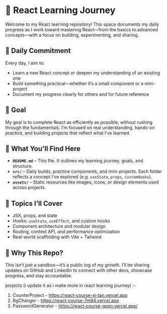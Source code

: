 # 🚀 React Learning Journey

Welcome to my React learning repository! This space documents my daily progress as I work toward mastering React—from the basics to advanced concepts—with a focus on building, experimenting, and sharing.

## 📅 Daily Commitment

Every day, I aim to:
- Learn a new React concept or deepen my understanding of an existing one
- Build something practical—whether it’s a small component or a mini-project
- Document my progress clearly for others and for future reference

## 🎯 Goal

My goal is to complete React as efficiently as possible, without rushing through the fundamentals. I’m focused on real understanding, hands-on practice, and building projects that reflect what I’ve learned.

## 📁 What You'll Find Here

- **`README.md`** – This file. It outlines my learning journey, goals, and structure.
- **`src/`** – Daily builds, practice components, and mini-projects. Each folder reflects a concept I’ve explored (e.g. `useState`, `props`, `customHooks`).
- **`assets/`** – Static resources like images, icons, or design elements used across projects.

## 🧠 Topics I’ll Cover

- JSX, props, and state
- Hooks: `useState`, `useEffect`, and custom hooks
- Component architecture and modular design
- Routing, context API, and performance optimization
- Real-world scaffolding with Vite + Tailwind

## 📌 Why This Repo?

This isn’t just a sandbox—it’s a public log of my growth. I’ll be sharing updates on GitHub and LinkedIn to connect with other devs, showcase progress, and stay accountable.

projects (i update it as i make more in react learning journey) :-

1. CounterProject - https://react-course-xi-tan.vercel.app 
2. BgChanger - https://react-course-7m94.vercel.app 
3. PasswordGenerator - https://react-course-gpeo.vercel.app/
